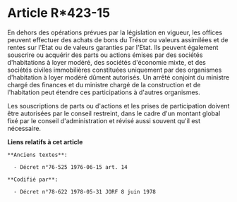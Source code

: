 # Article R*423-15

En dehors des opérations prévues par la législation en vigueur, les offices peuvent effectuer des achats de bons du Trésor ou
valeurs assimilées et de rentes sur l'Etat ou de valeurs garanties par l'Etat. Ils peuvent également souscrire ou acquérir
des parts ou actions émises par des sociétés d'habitations à loyer modéré, des sociétés d'économie mixte, et des sociétés
civiles immobilières constituées uniquement par des organismes d'habitation à loyer modéré dûment autorisés. Un arrêté
conjoint du ministre chargé des finances et du ministre chargé de la construction et de l'habitation peut étendre ces
participations à d'autres organismes.

Les souscriptions de parts ou d'actions et les prises de participation doivent être autorisées par le conseil restreint, dans
le cadre d'un montant global fixé par le conseil d'administration et révisé aussi souvent qu'il est nécessaire.

**Liens relatifs à cet article**

	**Anciens textes**:

	  - Décret n°76-525 1976-06-15 art. 14

	**Codifié par**:

	  - Décret n°78-622 1978-05-31 JORF 8 juin 1978

